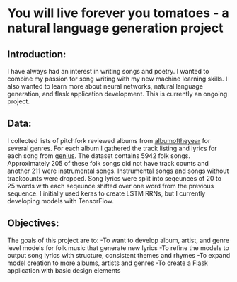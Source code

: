 You will live forever you tomatoes - a natural language generation project
==========================================================================
## Introduction:
I have always had an interest in writing songs and poetry. I wanted to combine my passion for song writing with my new machine learning skills. I also wanted to learn more about neural networks, natural language generation, and flask application development. This is currently an ongoing project.

## Data:
I collected lists of pitchfork reviewed albums from [albumoftheyear](www.albumoftheyear.org) for several genres. For each album I gathered the track listing and lyrics for each song from [genius](https://genius.com/). The dataset contains 5942 folk songs. Approximately 205 of these folk songs did not have track counts and another 211 were instrumental songs. Instrumental songs and songs without trackcounts were dropped. Song lyrics were split into seqeunces of 20 to 25 words with each seqeunce shifted over one word from the previous sequence. I initially used keras to create LSTM RRNs, but I currently developing models with TensorFlow.

## Objectives:
The goals of this project are to:
-To want to develop album, artist, and genre level models for folk music that generate new lyrics
-To refine the models to output song lyrics with structure, consistent themes and rhymes
-To expand model creation to more albums, artists and genres
-To create a Flask application with basic design elements
